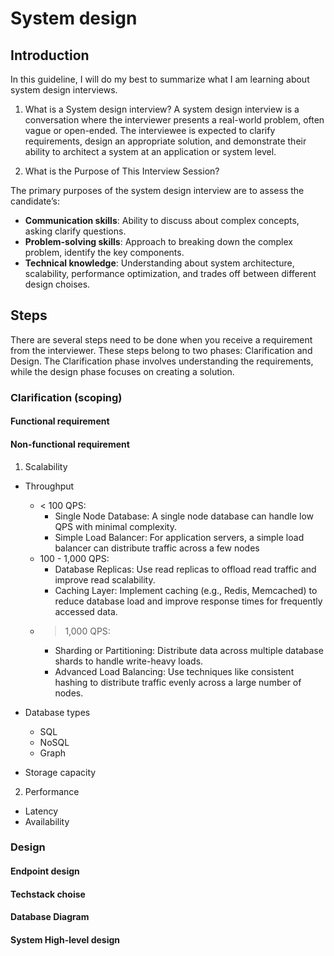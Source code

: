 # System design

## Introduction

In this guideline, I will do my best to summarize what I am learning about system design interviews.

1. What is a System design interview?
A system design interview is a conversation where the interviewer presents a real-world problem, often vague or open-ended. The interviewee is expected to clarify requirements, design an appropriate solution, and demonstrate their ability to architect a system at an application or system level.

2. What is the Purpose of This Interview Session?

The primary purposes of the system design interview are to assess the candidate’s:

- **Communication skills**: Ability to discuss about complex concepts, asking clarify questions.
- **Problem-solving skills**: Approach to breaking down the complex problem, identify the key components.
- **Technical knowledge**: Understanding about system architecture, scalability, performance optimization, 
and trades off between different design choises.

## Steps

There are several steps need to be done when you receive a requirement from the interviewer. These steps belong
to two phases: Clarification and Design. The Clarification phase involves understanding the requirements, while the 
design phase focuses on creating a solution.

### Clarification (scoping)

#### Functional requirement

#### Non-functional requirement

1. Scalability

- Throughput
    - < 100 QPS:
        - Single Node Database: A single node database can handle low QPS with minimal complexity.
        - Simple Load Balancer: For application servers, a simple load balancer can distribute traffic across a few nodes
    - 100 - 1,000 QPS:
        - Database Replicas: Use read replicas to offload read traffic and improve read scalability.
        - Caching Layer: Implement caching (e.g., Redis, Memcached) to reduce database load and improve response times for frequently accessed data.
    - > 1,000 QPS:
        - Sharding or Partitioning: Distribute data across multiple database shards to handle write-heavy loads.
        - Advanced Load Balancing: Use techniques like consistent hashing to distribute traffic evenly across a large number of nodes.

- Database types
    - SQL
    - NoSQL
    - Graph

- Storage capacity

2. Performance

- Latency
- Availability

### Design

#### Endpoint design

#### Techstack choise

#### Database Diagram

#### System High-level design

